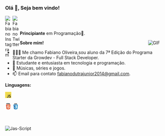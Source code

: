 <h3 title="title"> Olá 👋, Seja bem vindo!</h3>


<a href="https://www.instagram.com/fabianofdojr/">
  <img align="left" alt="Fabiano Instagram" width="24px" src="https://cdn.jsdelivr.net/npm/simple-icons@v3/icons/instagram.svg" />
</a>
</a>
<a href="https://twitter.com/Fabiano_fdojr">
  <img align="left" alt="Fabiano Twitter" width="24px" src="https://cdn.jsdelivr.net/npm/simple-icons@3.13.0/icons/twitter.svg" />
</a>




<br />
<br />

**Principiante** em Programação🚀.
 

  <img align="right" alt="GIF" src="https://i.pinimg.com/originals/e4/26/70/e426702edf874b181aced1e2fa5c6cde.gif" />

**Sobre mim!**

- 👨🏽‍💻 Me chamo Fabiano Oliveira,sou aluno da 7ª Edição do Programa Starter da Growdev - Full Stack Developer.
- 🌱  Estudante e entusiasta em tecnologia e programação. 
- 🎵 Músicas, séries e jogos.
- 📫 Email para contato [fabianodutrajunior2014@gmail.com](mailto:fabianodutrajunior2014@gmail.com).



**Linguagens:**  

<code><img height="20" src="https://raw.githubusercontent.com/github/explore/80688e429a7d4ef2fca1e82350fe8e3517d3494d/topics/javascript/javascript.png"></code>

<code><img height="20" src="https://raw.githubusercontent.com/github/explore/80688e429a7d4ef2fca1e82350fe8e3517d3494d/topics/html/html.png"></code>
<code><img height="20" src="https://raw.githubusercontent.com/github/explore/80688e429a7d4ef2fca1e82350fe8e3517d3494d/topics/css/css.png"></code>

<br />
<br />

<img align="center" width=500 src="https://github-readme-stats.vercel.app/api/top-langs/?username=Jas-Script&count_private=true&theme=radical" alt="Jas-Script" />
